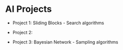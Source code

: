 # AI Projects

- Project 1: Sliding Blocks - Search algorithms

- Project 2:

- Project 3: Bayesian Network - Sampling algorithms
